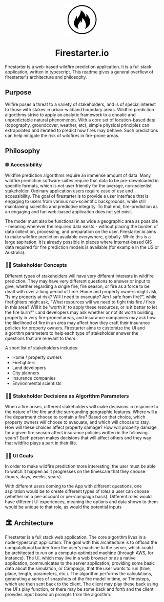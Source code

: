 <p align="center">
  <img src="./flame.png" width="100"/>
  <h1 align="center">Firestarter.io</h1>
</div>

Firestarter is a web-based wildfire prediction application.  It is a full stack application, written in typescript.  This readme gives a general overfiew of firestarter's architecture and philosophy.

## Purpose

Wilfire poses a threat to a variety of stakeholders, and is of special interest to those with stakes in urban-wildland boundary areas. Wildfire prediction algorithms strive to apply an analytic framework to a choatic and unpredictable natural phenomenon.  With a core set of location-based data (topography, groundcover, weather, etc), simple physical principles can extrapolated and iterated to predict how fires may behave.  Such predictions can help mitigate the risk of wildfires in fire-prone areas.

## Philosophy

### 🌐 Accessibility

Wildfire prediction algorithms require an immense amount of data.  Many wildfire prediction software suites require that data to be pre-downloaded in specific formats, which is not user friendly for the average, non-scientist stakeholder.  Ordinary application users require ease of use and accessibility.  The goal of firestarter is to provide a user interface that is engaging to users from various non-scientific backgrounds, while still maintaining scientific and predictive integrity.  To that end, fire-prediction as an engaging and fun web-based application does not yet exist.  

The model must also be functional in as wide a geographic area as possible - meaning wherever the required data exists - without placing the burden of data collection, processing, and preparation on the user.  Firestarter.io aims to make wildfire prediction available everywhere, globally.  While this is a large aspiration, it is already possible in places where internet-based GIS data required for fire prediction models is available (for example in the US or Australia).

### 👨‍🚒 Stakeholder Concepts

Different types of stakeholders will have very different interests in wildfire prediction.  They may have very different questions to answer or input to give, whether regarding a single fire, fire season, or fire as a force to be dealt with over a long period of time.  Home and property owners might ask, "Is my property at risk?  Will I need to evacuate?  Am I safe from fire?", while firefighters might ask, "What resources will we need to fight this fire / fires in this area?  Will it be 'worth it' to apply these resources, or is it better to let the fire burn?"  Land developers may ask whether or not its worth building property in very fire-proned areas, and insurance companies may ask how the likelihood of fire in an area may affect how they craft their insurance policies for property owners.  Firestarter aims to customize the UI and algorithm parameters to help each type of stakeholder answer the questions that are relevant to *them*.

A short list of stakeholders includes:
- Home / property owners
- Firefighters
- Land developers
- City planners
- Insurance companies
- Environmental scientists

### 🙋‍♀️ Stakeholder Decisions as Algorithm Parameters

When a fire arises, different stakeholders will make decisions in response to the nature of the fire and the surrounding geographic features.  Where will a fire department choose to contain a fire?  Based on that choice, which property owners will choose to evacuate, and which will choose to stay.  How will these choices affect property damage?  How will property damage for a given fire season affect insurance policies written in the following years?  Each person makes decisions that will affect others and they way that wildfire plays a part in their life.

### 🧑‍💻 UI Goals

In order to make wildfire prediction more interesting, the user must be able to watch it happen as it progresses on the timescale that they choose (hours, days, weeks, years).

With different users coming to the App with different questions, one aspiration would be to create different types of *roles* a user can choose (whether on a per-account or per-campaign basis).  Different roles would have different UI experiences, meaning the options and data shown to them would be unique to that role, as would the potential inputs


## 🏛️ Architecture

Firestarter is a full stack web application. The core algorithm lives in a node-typescript application.  The goal with this architecture is to offload the computational burden from the user's machine to the server, which could be architected to run on a compute-optimized machine (through AWS, for instance).  The UI, which may live in a web browser or as a native application, communicates to the server application, providing some basic data about the simulation, or Campaign, that the user wants to run (time, place, length, parameters, etc.).  The algorithm performs the calculations, generating a series of snapshots of the fire model in time, or Timesteps, which are then sent back to the client.  The client may play these back using the UI's play function, or there may be some back and forth and the client provides input based on prompts from the algorithm.

